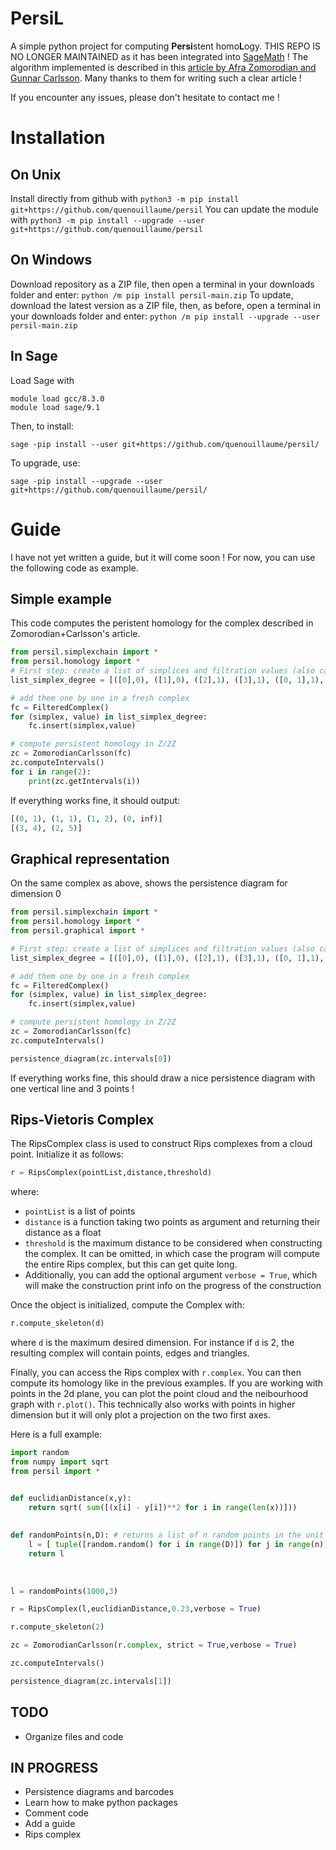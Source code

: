 # PersiL
A simple python project for computing **Persi**stent homo**L**ogy. THIS REPO IS NO LONGER MAINTAINED as it has been integrated into [SageMath](https://www.sagemath.org) !
The algorithm implemented is described in this [article by Afra Zomorodian and Gunnar Carlsson](https://geometry.stanford.edu/papers/zc-cph-05/zc-cph-05.pdf). Many thanks to them for writing such a clear article !

If you encounter any issues, please don't hesitate to contact me !

# Installation
## On Unix
Install directly from github with `python3 -m pip install git+https://github.com/quenouillaume/persil`
You can update the module with `python3 -m pip install --upgrade --user git+https://github.com/quenouillaume/persil`


## On Windows
Download repository as a ZIP file, then open a terminal in your downloads folder and enter:
`python /m pip install persil-main.zip`
To update, download the latest version as a ZIP file, then, as before, open a terminal in your downloads folder and enter:
`python /m pip install --upgrade --user persil-main.zip`

## In Sage
Load Sage with
```
module load gcc/8.3.0
module load sage/9.1
```
Then, to install:
```
sage -pip install --user git+https://github.com/quenouillaume/persil/
```
To upgrade, use:
```
sage -pip install --upgrade --user git+https://github.com/quenouillaume/persil/
```



# Guide

I have not yet written a guide, but it will come soon ! For now, you can use the following code as example. 
## Simple example
This code computes the peristent homology for the complex described in Zomorodian+Carlsson's article.

```python
from persil.simplexchain import *
from persil.homology import *
# First step: create a list of simplices and filtration values (also called degrees)
list_simplex_degree = [([0],0), ([1],0), ([2],1), ([3],1), ([0, 1],1), ([1, 2],1), ([0, 3],2), ([2, 3],2), ([0, 2],3), ([0, 1, 2],4), ([0, 2, 3],5)]

# add them one by one in a fresh complex
fc = FilteredComplex()
for (simplex, value) in list_simplex_degree:
    fc.insert(simplex,value)

# compute persistent homology in Z/2Z
zc = ZomorodianCarlsson(fc)
zc.computeIntervals()
for i in range(2):
    print(zc.getIntervals(i))
```
If everything works fine, it should output:

```python
[(0, 1), (1, 1), (1, 2), (0, inf)]
[(3, 4), (2, 5)]
```
## Graphical representation
On the same complex as above, shows the persistence diagram for dimension 0

```python
from persil.simplexchain import *
from persil.homology import *
from persil.graphical import *

# First step: create a list of simplices and filtration values (also called degrees)
list_simplex_degree = [([0],0), ([1],0), ([2],1), ([3],1), ([0, 1],1), ([1, 2],1), ([0, 3],2), ([2, 3],2), ([0, 2],3), ([0, 1, 2],4), ([0, 2, 3],5)]

# add them one by one in a fresh complex
fc = FilteredComplex()
for (simplex, value) in list_simplex_degree:
    fc.insert(simplex,value)

# compute persistent homology in Z/2Z
zc = ZomorodianCarlsson(fc)
zc.computeIntervals()

persistence_diagram(zc.intervals[0])
```
If everything works fine, this should draw a nice persistence diagram with one vertical line and 3 points !


## Rips-Vietoris Complex

The RipsComplex class is used to construct Rips complexes from a cloud point. Initialize it as follows:

```python
r = RipsComplex(pointList,distance,threshold)
```
where:
* `pointList` is a list of points
* `distance` is a function taking two points as argument and returning their distance as a float
* `threshold` is the maximum distance to be considered when constructing the complex. It can be omitted, in which case the program will compute the entire Rips complex, but this can get quite long.
* Additionally, you can add the optional argument `verbose = True`, which will make the construction print info on the progress of the construction

Once the object is initialized, compute the Complex with:
```python
r.compute_skeleton(d)
```

where `d` is the maximum desired dimension. For instance if `d` is 2, the resulting complex will contain points, edges and triangles.

Finally, you can access the Rips complex with `r.complex`. You can then compute its homology like in the previous examples.
If you are working with points in the 2d plane, you can plot the point cloud and the neibourhood graph with `r.plot()`. This technically also works with points in higher dimension but it will only plot a projection on the two first axes.

Here is a full example:
```python
import random
from numpy import sqrt
from persil import *


def euclidianDistance(x,y):
    return sqrt( sum([(x[i] - y[i])**2 for i in range(len(x))]))
    
    
def randomPoints(n,D): # returns a list of n random points in the unit cube of dimension D
    l = [ tuple([random.random() for i in range(D)]) for j in range(n)]
    return l
    
    
    
l = randomPoints(1000,3)

r = RipsComplex(l,euclidianDistance,0.23,verbose = True)

r.compute_skeleton(2)

zc = ZomorodianCarlsson(r.complex, strict = True,verbose = True)

zc.computeIntervals()

persistence_diagram(zc.intervals[1])


```




## TODO
* Organize files and code


## IN PROGRESS
* Persistence diagrams and barcodes
* Learn how to make python packages
* Comment code
* Add a guide
* Rips complex
